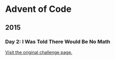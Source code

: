 # Advent of Code

## 2015

### Day 2: I Was Told There Would Be No Math

[Visit the original challenge page.](https://adventofcode.com/2015/day/2)
